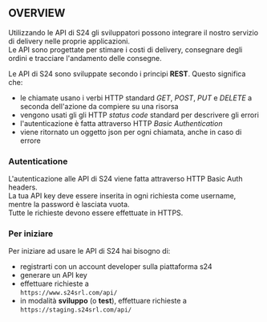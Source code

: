 ## OVERVIEW

Utilizzando le API di S24 gli sviluppatori possono integrare il nostro servizio di delivery nelle proprie applicazioni.  
Le API sono progettate per stimare i costi di delivery, consegnare degli ordini e tracciare l'andamento delle consegne.

Le API di S24 sono sviluppate secondo i principi **REST**.
Questo significa che: 
- le chiamate usano i verbi HTTP standard *GET*, *POST*, *PUT* e *DELETE* a seconda dell'azione da compiere su una risorsa
- vengono usati gli gli HTTP *status code* standard per descrivere gli errori
- l'autenticazione è fatta attraverso HTTP *Basic Authentication*
- viene ritornato un oggetto json per ogni chiamata, anche in caso di errore

### Autenticatione
L'autenticazione alle API di S24 viene fatta attraverso HTTP Basic Auth headers.  
La tua API key deve essere inserita in ogni richiesta come username, mentre la password è lasciata vuota.  
Tutte le richieste devono essere effettuate in HTTPS.

### Per iniziare
Per iniziare ad usare le API di S24 hai bisogno di:
- registrarti con un account developer sulla piattaforma s24
- generare un API key
- effettuare richieste a  
``` https://www.s24srl.com/api/ ```  
- in modalità **sviluppo** (o **test**), effettuare richieste a  
``` https://staging.s24srl.com/api/ ```   
